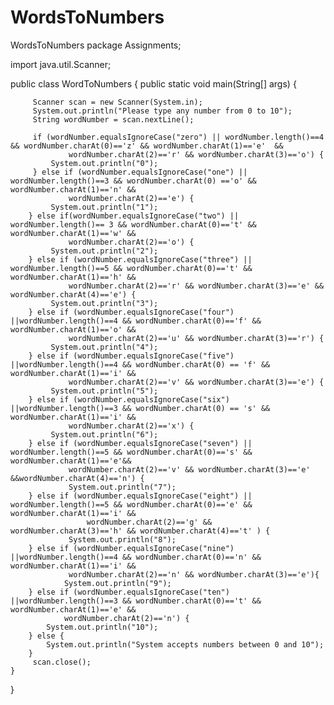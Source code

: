 # WordsToNumbers
WordsToNumbers
package Assignments;

import java.util.Scanner;

public class WordToNumbers {
     public static void main(String[] args) {
		  
    	 Scanner scan = new Scanner(System.in);
    	 System.out.println("Please type any number from 0 to 10");
    	 String wordNumber = scan.nextLine();
    	
         if (wordNumber.equalsIgnoreCase("zero") || wordNumber.length()==4 && wordNumber.charAt(0)=='z' && wordNumber.charAt(1)=='e'  && 
    			 wordNumber.charAt(2)=='r' && wordNumber.charAt(3)=='o') {
    		 System.out.println("0");
    	 } else if (wordNumber.equalsIgnoreCase("one") || wordNumber.length()==3 && wordNumber.charAt(0) =='o' && wordNumber.charAt(1)=='n' && 
    			 wordNumber.charAt(2)=='e') {
    		 System.out.println("1");
    	} else if(wordNumber.equalsIgnoreCase("two") || wordNumber.length()== 3 && wordNumber.charAt(0)=='t' && wordNumber.charAt(1)=='w' && 
    			 wordNumber.charAt(2)=='o') {
    		 System.out.println("2");
    	} else if (wordNumber.equalsIgnoreCase("three") || wordNumber.length()==5 && wordNumber.charAt(0)=='t' && wordNumber.charAt(1)=='h' &&
    			 wordNumber.charAt(2)=='r' && wordNumber.charAt(3)=='e' && wordNumber.charAt(4)=='e') {
    		 System.out.println("3");
    	} else if (wordNumber.equalsIgnoreCase("four") ||wordNumber.length()==4 && wordNumber.charAt(0)=='f' && wordNumber.charAt(1)=='o' && 
    			 wordNumber.charAt(2)=='u' && wordNumber.charAt(3)=='r') {
    		 System.out.println("4");
    	} else if (wordNumber.equalsIgnoreCase("five") ||wordNumber.length()==4 && wordNumber.charAt(0) == 'f' && wordNumber.charAt(1)=='i' && 
    			 wordNumber.charAt(2)=='v' && wordNumber.charAt(3)=='e') {
    		 System.out.println("5");
    	} else if (wordNumber.equalsIgnoreCase("six") ||wordNumber.length()==3 && wordNumber.charAt(0) == 's' && wordNumber.charAt(1)=='i' && 
    			 wordNumber.charAt(2)=='x') {
    		 System.out.println("6");
    	} else if (wordNumber.equalsIgnoreCase("seven") || wordNumber.length()==5 && wordNumber.charAt(0)=='s' && wordNumber.charAt(1)=='e'&& 
    			 wordNumber.charAt(2)=='v' && wordNumber.charAt(3)=='e' &&wordNumber.charAt(4)=='n') {
    			 System.out.println("7");
    	} else if (wordNumber.equalsIgnoreCase("eight") || wordNumber.length()==5 && wordNumber.charAt(0)=='e' && wordNumber.charAt(1)=='i' && 
    				 wordNumber.charAt(2)=='g' && wordNumber.charAt(3)=='h' && wordNumber.charAt(4)=='t' ) {
    			 System.out.println("8");
    	} else if (wordNumber.equalsIgnoreCase("nine") ||wordNumber.length()==4 && wordNumber.charAt(0)=='n' && wordNumber.charAt(1)=='i' &&
    			 wordNumber.charAt(2)=='n' && wordNumber.charAt(3)=='e'){
    			System.out.println("9");
    	} else if (wordNumber.equalsIgnoreCase("ten") ||wordNumber.length()==3 && wordNumber.charAt(0)=='t' && wordNumber.charAt(1)=='e' && 
    			wordNumber.charAt(2)=='n') {
    		System.out.println("10");
    	} else {
    		System.out.println("System accepts numbers between 0 and 10");
    	}
    	 scan.close();
	}
}

